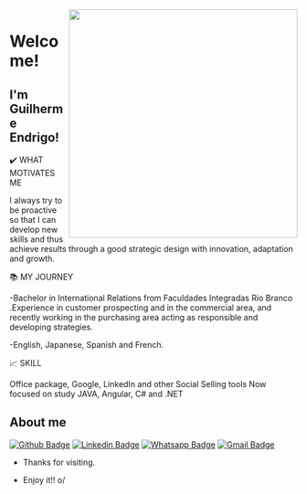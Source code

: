 <img align="right" width="400" height="400" src="https://media-exp1.licdn.com/dms/image/C4D03AQFfql71XJA4kw/profile-displayphoto-shrink_800_800/0/1593619651520?e=1632355200&v=beta&t=dpt8ySrfnFw7Cr9mn_E42Ff3AZX_q2cFVNocl3g0NbM">
 
# Welcome!
 
## I'm Guilherme Endrigo!
 
✔️ WHAT MOTIVATES ME

I always try to be proactive so that I can develop new skills and thus achieve results through a good strategic design with innovation, adaptation and growth.

📚 MY JOURNEY

-Bachelor in International Relations from Faculdades Integradas Rio Branco
.Experience in customer prospecting and in the commercial area, and recently working in the purchasing area acting as responsible and developing strategies.

-English, Japanese, Spanish and French.

📈 SKILL

Office package, Google, LinkedIn and other Social Selling tools
Now focused on study JAVA, Angular, C# and .NET

 
## About me 
[![Github Badge](https://img.shields.io/badge/-Github-000?style=flat-square&logo=Github&logoColor=white&link=https://github.com/Guilherme-Endrigo/Guilherme-Endrigo)](https://github.com/Guilherme-Endrigo/Guilherme-Endrigo)
[![Linkedin Badge](https://img.shields.io/badge/-LinkedIn-blue?style=flat-square&logo=Linkedin&logoColor=white&link=https://www.linkedin.com/in/guilhermeendrigo/)](https://www.linkedin.com/in/guilhermeendrigo/)
[![Whatsapp Badge](https://img.shields.io/badge/-Whatsapp-4CA143?style=flat-square&labelColor=4CA143&logo=whatsapp&logoColor=white&link=https://api.whatsapp.com/send?phone=5511910879946&text=Ola!%20Vi%20seu%20perfil%20no%20github%20e%20gostaria%20de%20saber%20mais%20sobre%20suas%20habilidades%2C%20poderia%20me%20falar%20mais%20sobre%20voc%C3%AA%3F)](https://api.whatsapp.com/send?phone=5511910879946&text=Ola!%20Vi%20seu%20perfil%20no%20github%20e%20gostaria%20de%20saber%20mais%20sobre%20suas%20habilidades%2C%20poderia%20me%20falar%20mais%20sobre%20voc%C3%AA%3F)
[![Gmail Badge](https://img.shields.io/badge/-Gmail-c14438?style=flat-square&logo=Gmail&logoColor=white&link=mailto:endrigo.guilherme@hotmail.com)](mailto:endrigo.guilherme@hotmail.com)
 
- Thanks for visiting. 
 
- Enjoy it!! o/
